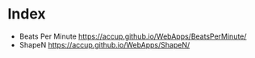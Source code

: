# Index

- Beats Per Minute <https://accup.github.io/WebApps/BeatsPerMinute/>
- ShapeN <https://accup.github.io/WebApps/ShapeN/>
